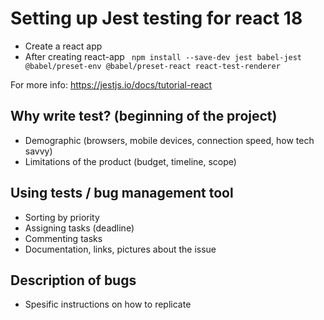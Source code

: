 # Setting up Jest testing for react 18

- Create a react app 
- After creating react-app ``` npm install --save-dev jest babel-jest @babel/preset-env @babel/preset-react react-test-renderer```

For more info:
https://jestjs.io/docs/tutorial-react

## Why write test? (beginning of the project)
 - Demographic (browsers, mobile devices, connection speed, how tech savvy)
 - Limitations of the product (budget, timeline, scope)
 
## Using tests / bug management tool
 - Sorting by priority
 - Assigning tasks (deadline)
 - Commenting tasks
 - Documentation, links, pictures about the issue

## Description of bugs
- Spesific instructions on how to replicate